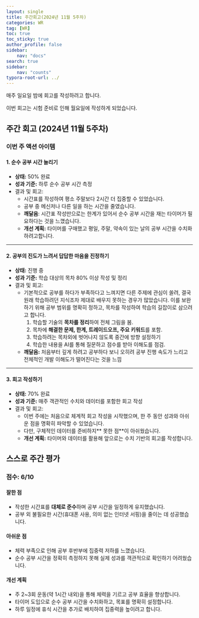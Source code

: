 ```yaml
---
layout: single
title: 주간회고(2024년 11월 5주차)
categories: WR
tag: [WR]
toc: true
toc_sticky: true
author_profile: false
sidebar:
    nav: "docs"
search: true
sidebar:
    nav: "counts"
typora-root-url: ../
---
```



매주 일요일 밤에 회고를 작성하려고 합니다.

이번 회고는 시험 준비로 인해 월요일에 작성하게 되었습니다.  



## 주간 회고 (2024년 11월 5주차)

### 이번 주 액션 아이템

#### **1. 순수 공부 시간 늘리기**

- **상태:** 50% 완료
- **성과 기준:** 하루 순수 공부 시간 측정
- 결과 및 회고:
  - 시간표를 작성하여 평소 주말보다 2시간 더 집중할 수 있었습니다.
  - 공부 중 메신저나 다른 일을 하는 시간을 줄였습니다.
  - **깨달음**: 시간표 작성만으로는 한계가 있어서 순수 공부 시간을 재는 타이머가 필요하다는 것을 느꼈습니다.
  - **개선 계획:** 타이머를 구매했고 평일, 주말, 약속이 있는 날의 공부 시간을 수치화 하려고합니다.

------

#### **2. 공부의 진도가 느려서 답답한 마음을 진정하기**

- **상태:** 진행 중
- **성과 기준:** 학습 대상의 목차 80% 이상 작성 및 정리
- 결과 및 회고:
  - 기본적으로 공부를 하다가 부족하다고 느껴지면 다른 주제에 관심이 쏠려, 결국 원래 학습하려던 지식조차 제대로 배우지 못하는 경우가 많았습니다. 이를 보완하기 위해 공부 범위를 명확히 정하고, 목차를 작성하여 학습의 길잡이로 삼으려고 합니다.
    1. 학습할 기술의 **목차를 정리**하여 전체 그림을 봄.
    2. 목차에 **해결한 문제, 한계, 트레이드오프, 주요 키워드**를 포함.
    3. 학습하려는 목차외에 벗어나지 않도록 중간에 방향 설정하기
    4. 학습한 내용을 AI를 통해 질문하고 점수를 받아 이해도를 점검.
  - **깨달음:** 처음부터 깊게 하려고 공부하다 보니 오히려 공부 진행 속도가 느리고 전체적인 개발 이해도가 떨어진다는 것을 느낌

------

#### **3. 회고 작성하기**

- **상태:** 70% 완료
- **성과 기준:** 매주 객관적인 수치와 데이터를 포함한 회고 작성
- 결과 및 회고:
  - 이번 주에는 처음으로 체계적 회고 작성을 시작했으며, 한 주 동안 성과와 아쉬운 점을 명확히 파악할 수 있었습니다.
  - 다만, 구체적인 데이터를 준비하지** 못한 점**이 아쉬웠습니다.
  - **개선 계획:** 타이머와 데이터를 활용해 앞으로는 수치 기반의 회고를 작성합니다.



## 스스로 주간 평가

### 점수: **6/10**

#### **잘한 점**

- 작성한 시간표를 **대체로 준수**하며 공부 시간을 일정하게 유지했습니다.
- 공부 외 불필요한 시간(휴대폰 사용, 의미 없는 인터넷 서핑)을 줄이는 데 성공했습니다.

#### **아쉬운 점**

- 체력 부족으로 인해 공부 후반부에 집중력 저하를 느꼈습니다.
- 순수 공부 시간을 정확히 측정하지 못해 실제 성과를 객관적으로 확인하기 어려웠습니다.

#### **개선 계획**

- 주 2~3회 운동(약 1시간 내외)을 통해 체력을 기르고 공부 효율을 향상합니다.
- 타이머 도입으로 순수 공부 시간을 수치화하고, 목표를 명확히 설정합니다.
- 하루 일정에 휴식 시간을 추가로 배치하여 집중력을 높이려고 합니다.
